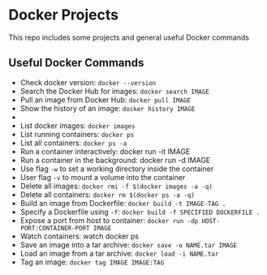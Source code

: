 # Docker Projects

This repo includes some projects and general useful Docker commands

## Useful Docker Commands

* Check docker version: `docker --version`
* Search the Docker Hub for images: `docker search IMAGE`
* Pull an image from Docker Hub: `docker pull IMAGE`
* Show the history of an image: `docker history IMAGE`
* 
* List docker images: `docker images`
* List running containers: `docker ps`
* List all containers: `docker ps -a`
* Run a container interactively: docker run -it IMAGE
* Run a container in the background: docker run -d IMAGE
* Use flag `-w` to set a working directory inside the container
* User flag `-v` to mount a volume into the container
* Delete all images: `docker rmi -f $(docker images -a -q)`
* Delete all containers: `docker rm $(docker ps -a -q)`
* Build an image from Dockerfile: `docker build -t IMAGE-TAG .`
* Specify a Dockerfile using `-f`: `docker build -f SPECIFIED DOCKERFILE .`
* Expose a port from host to container: `docker run -dp HOST-PORT:CONTAINER-PORT IMAGE`
* Watch containers: watch docker ps
* Save an image into a tar archive: `docker save -o NAME.tar IMAGE`
* Load an image from a tar archive: `docker load -i NAME.tar`
* Tag an image: `docker tag IMAGE IMAGE:TAG`